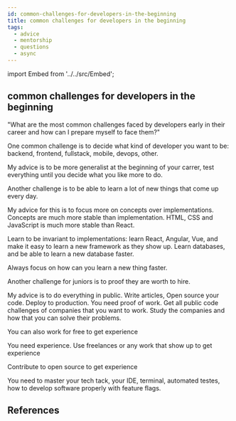 ```yaml
---
id: common-challenges-for-developers-in-the-beginning
title: common challenges for developers in the beginning
tags:
  - advice
  - mentorship
  - questions
  - async
---
```


import Embed from '../../src/Embed';

## common challenges for developers in the beginning

"What are the most common challenges faced by developers early in their career and how can I prepare myself to face them?"

One common challenge is to decide what kind of developer you want to be: backend, frontend, fullstack, mobile, devops, other.

My advice is to be more generalist at the beginning of your carrer, test everything until you decide what you like more to do.

Another challenge is to be able to learn a lot of new things that come up every day.

My advice for this is to focus more on concepts over implementations. Concepts are much more stable than implementation.
HTML, CSS and JavaScript is much more stable than React.

Learn to be invariant to implementations: learn React, Angular, Vue, and make it easy to learn a new framework as they show up.
Learn databases, and be able to learn a new database faster.

Always focus on how can you learn a new thing faster.

Another challenge for juniors is to proof they are worth to hire.

My advice is to do everything in public. Write articles, Open source your code. Deploy to production.
You need proof of work. Get all public code challenges of companies that you want to work.
Study the companies and how that you can solve their problems.

You can also work for free to get experience

You need experience.
Use freelances or any work that show up to get experience

Contribute to open source to get experience

You need to master your tech tack, your IDE, terminal, automated testes, how to develop software properly with feature flags.

## References

<Embed url="https://twitter.com/sseraphini/status/1760262122129207442" />
